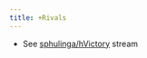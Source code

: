 ```yaml
---
title: +Rivals
---
```


- See [sphulinga/hVictory](https://sphulinga.wordpress.com/category/twitter/hVictory/) stream
